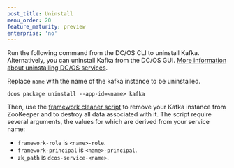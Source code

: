 ```yaml
---
post_title: Uninstall
menu_order: 20
feature_maturity: preview
enterprise: 'no'
---
```











Run the following command from the DC/OS CLI to uninstall Kafka. Alternatively, you can uninstall Kafka from the DC/OS GUI. [More information about uninstalling DC/OS services](https://docs.mesosphere.com/1.9/usage/managing-services/uninstall/).

Replace `name` with the name of the kafka instance to be uninstalled.

    dcos package uninstall --app-id=<name> kafka
    
Then, use the [framework cleaner script](https://docs.mesosphere.com/1.9/deploying-services/uninstall/#framework-cleaner) to remove your Kafka instance from ZooKeeper and to destroy all data associated with it. The script require several arguments, the values for which are derived from your service name:

*   `framework-role` is `<name>-role`.
*   `framework-principal` is `<name>-principal`.
*   `zk_path` is `dcos-service-<name>`.
